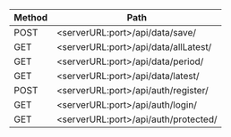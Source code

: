 

| Method  | Path |
| ------------- | ------------- |
| POST | \<serverURL:port\>/api/data/save/  |
| GET  | \<serverURL:port\>/api/data/allLatest/  |
| GET  | \<serverURL:port\>/api/data/period/ |
| GET  | \<serverURL:port\>/api/data/latest/ |
| POST | \<serverURL:port\>/api/auth/register/ |
| GET  | \<serverURL:port\>/api/auth/login/ |
| GET  | \<serverURL:port\>/api/auth/protected/ |

